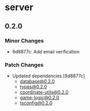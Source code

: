 # server

## 0.2.0

### Minor Changes

- 9d8877c: Add email verification

### Patch Changes

- Updated dependencies [9d8877c]
  - database@0.2.0
  - types@0.2.0
  - coordinate-utils@0.2.0
  - game-logic@0.2.0
  - tsconfig@0.2.0
